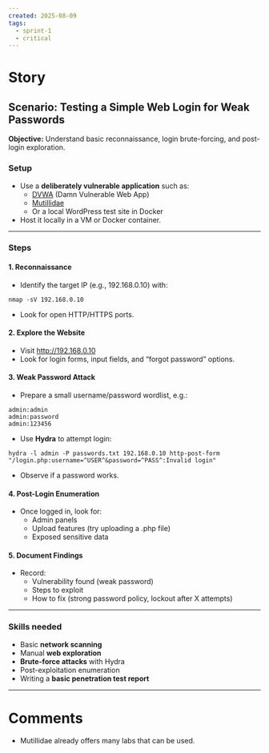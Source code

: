 ```yaml
---
created: 2025-08-09
tags:
  - sprint-1
  - critical
---
```


# Story

## **Scenario: Testing a Simple Web Login for Weak Passwords**

**Objective:** Understand basic reconnaissance, login brute-forcing, and post-login exploration.

### **Setup**

- Use a **deliberately vulnerable application** such as:
    - [DVWA](https://dvwa.co.uk/) (Damn Vulnerable Web App)
    - [Mutillidae](https://sourceforge.net/projects/owaspbwa/)
    - Or a local WordPress test site in Docker
- Host it locally in a VM or Docker container.
---
### **Steps**
#### **1. Reconnaissance**

- Identify the target IP (e.g., 192.168.0.10) with:   

```
nmap -sV 192.168.0.10
```
    
- Look for open HTTP/HTTPS ports.

#### **2. Explore the Website**

- Visit http://192.168.0.10
- Look for login forms, input fields, and “forgot password” options.

#### **3. Weak Password Attack**

- Prepare a small username/password wordlist, e.g.:

```
admin:admin
admin:password
admin:123456
```

- Use **Hydra** to attempt login:

```
hydra -l admin -P passwords.txt 192.168.0.10 http-post-form "/login.php:username=^USER^&password=^PASS^:Invalid login"
```

- Observe if a password works.

#### **4. Post-Login Enumeration**

- Once logged in, look for:
    - Admin panels
    - Upload features (try uploading a .php file)
    - Exposed sensitive data

#### **5. Document Findings**

- Record:
    - Vulnerability found (weak password)
    - Steps to exploit
    - How to fix (strong password policy, lockout after X attempts)
---

### **Skills needed**

- Basic **network scanning**
- Manual **web exploration**
- **Brute-force attacks** with Hydra
- Post-exploitation enumeration
- Writing a **basic penetration test report**

---
# Comments

- Mutillidae already offers many labs that can be used. 